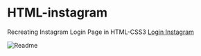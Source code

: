 # HTML-instagram
Recreating Instagram Login Page in HTML-CSS3 <a href="https://eljonascavalcante.github.io/HTML-instagram" target="_blank"> Login Instagram</a>







![Readme](https://user-images.githubusercontent.com/85083611/124337227-ef75d480-db77-11eb-9d73-082ab5c99670.png)

